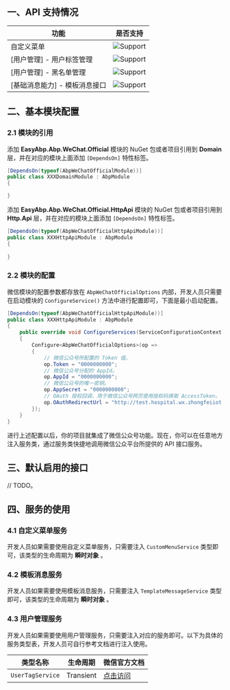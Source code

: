 ## 一、API 支持情况

| 功能                          | 是否支持                                                     |
| ----------------------------- | ------------------------------------------------------------ |
| 自定义菜单                    | ![Support](https://img.shields.io/badge/-50%-orange.svg)     |
| [用户管理] - 用户标签管理     | ![Support](https://img.shields.io/badge/-100%-brightgreen.svg) |
| [用户管理] - 黑名单管理       | ![Support](https://img.shields.io/badge/-100%-brightgreen.svg) |
| [基础消息能力] - 模板消息接口 | ![Support](https://img.shields.io/badge/-100%-brightgreen.svg) |

## 二、基本模块配置

### 2.1 模块的引用

添加 **EasyAbp.Abp.WeChat.Official** 模块的 NuGet 包或者项目引用到 **Domain** 层，并在对应的模块上面添加 `[DependsOn]` 特性标签。

```csharp
[DependsOn(typeof(AbpWeChatOfficialModule))]
public class XXXDomainModule : AbpModule
{

}
```

添加 **EasyAbp.Abp.WeChat.Official.HttpApi** 模块的 NuGet 包或者项目引用到 **Http.Api** 层，并在对应的模块上面添加 `[DependsOn]` 特性标签。

```csharp
[DependsOn(typeof(AbpWeChatOfficialHttpApiModule))]
public class XXXHttpApiModule : AbpModule
{
    
}
```

### 2.2 模块的配置

微信模块的配置参数都存放在 `AbpWeChatOfficialOptions` 内部，开发人员只需要在启动模块的 `ConfigureService()` 方法中进行配置即可，下面是最小启动配置。

```csharp
[DependsOn(typeof(AbpWeChatOfficialHttpApiModule))]
public class XXXHttpApiModule : AbpModule 
{
    public override void ConfigureServices(ServiceConfigurationContext context) 
    {
        Configure<AbpWeChatOfficialOptions>(op =>
        {
            // 微信公众号所配置的 Token 值。
            op.Token = "0000000000";
            // 微信公众号分配的 AppId。
            op.AppId = "0000000000";
            // 微信公众号的唯一密钥。
            op.AppSecret = "0000000000";
            // OAuth 授权回调，用于微信公众号网页使用授权码换取 AccessToken。
            op.OAuthRedirectUrl = "http://test.hospital.wx.zhongfeiiot.com";
        });
    }
}
```

进行上述配置以后，你的项目就集成了微信公众号功能。现在，你可以在任意地方注入服务类，通过服务类快捷地调用微信公众平台所提供的 API 接口服务。

## 三、默认启用的接口

// TODO。

## 四、服务的使用

### 4.1 自定义菜单服务

开发人员如果需要使用自定义菜单服务，只需要注入 `CustomMenuService` 类型即可，该类型的生命周期为 **瞬时对象** 。

### 4.2 模板消息服务

开发人员如果需要使用模板消息服务，只需要注入 `TemplateMessageService` 类型即可，该类型的生命周期为 **瞬时对象** 。

### 4.3 用户管理服务

开发人员如果需要使用用户管理服务，只需要注入对应的服务即可。以下为具体的服务类型表，开发人员可自行参考文档进行注入使用。

| 类型名称         | 生命周期  | 微信官方文档                                                 |
| ---------------- | --------- | ------------------------------------------------------------ |
| `UserTagService` | Transient | [点击访问](https://developers.weixin.qq.com/doc/offiaccount/User_Management/User_Tag_Management.html) |

